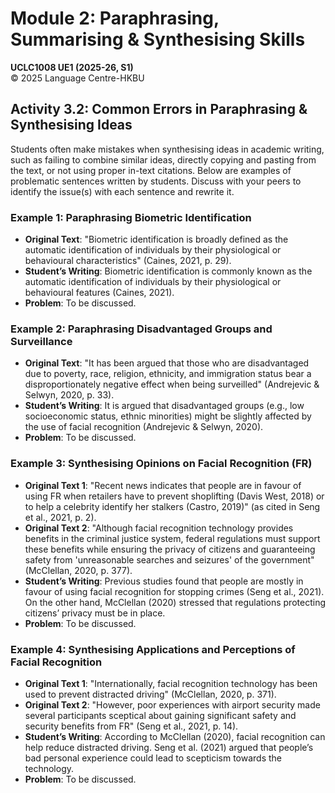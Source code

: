 # Module 2: Paraphrasing, Summarising & Synthesising Skills
**UCLC1008 UE1 (2025-26, S1)**  
© 2025 Language Centre-HKBU

## Activity 3.2: Common Errors in Paraphrasing & Synthesising Ideas

Students often make mistakes when synthesising ideas in academic writing, such as failing to combine similar ideas, directly copying and pasting from the text, or not using proper in-text citations. Below are examples of problematic sentences written by students. Discuss with your peers to identify the issue(s) with each sentence and rewrite it.

### Example 1: Paraphrasing Biometric Identification
- **Original Text**: "Biometric identification is broadly defined as the automatic identification of individuals by their physiological or behavioural characteristics" (Caines, 2021, p. 29).
- **Student’s Writing**: Biometric identification is commonly known as the automatic identification of individuals by their physiological or behavioural features (Caines, 2021).
- **Problem**: To be discussed.

### Example 2: Paraphrasing Disadvantaged Groups and Surveillance
- **Original Text**: "It has been argued that those who are disadvantaged due to poverty, race, religion, ethnicity, and immigration status bear a disproportionately negative effect when being surveilled" (Andrejevic & Selwyn, 2020, p. 33).
- **Student’s Writing**: It is argued that disadvantaged groups (e.g., low socioeconomic status, ethnic minorities) might be slightly affected by the use of facial recognition (Andrejevic & Selwyn, 2020).
- **Problem**: To be discussed.

### Example 3: Synthesising Opinions on Facial Recognition (FR)
- **Original Text 1**: "Recent news indicates that people are in favour of using FR when retailers have to prevent shoplifting (Davis West, 2018) or to help a celebrity identify her stalkers (Castro, 2019)" (as cited in Seng et al., 2021, p. 2).
- **Original Text 2**: "Although facial recognition technology provides benefits in the criminal justice system, federal regulations must support these benefits while ensuring the privacy of citizens and guaranteeing safety from 'unreasonable searches and seizures' of the government" (McClellan, 2020, p. 377).
- **Student’s Writing**: Previous studies found that people are mostly in favour of using facial recognition for stopping crimes (Seng et al., 2021). On the other hand, McClellan (2020) stressed that regulations protecting citizens’ privacy must be in place.
- **Problem**: To be discussed.

### Example 4: Synthesising Applications and Perceptions of Facial Recognition
- **Original Text 1**: "Internationally, facial recognition technology has been used to prevent distracted driving" (McClellan, 2020, p. 371).
- **Original Text 2**: "However, poor experiences with airport security made several participants sceptical about gaining significant safety and security benefits from FR" (Seng et al., 2021, p. 14).
- **Student’s Writing**: According to McClellan (2020), facial recognition can help reduce distracted driving. Seng et al. (2021) argued that people’s bad personal experience could lead to scepticism towards the technology.
- **Problem**: To be discussed.
